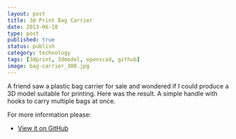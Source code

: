 ```yaml
--- 
layout: post 
title: 3d Print Bag Carrier
date: 2013-06-10
type: post 
published: true 
status: publish
category: technology
tags: [3dprint, 3dmodel, openscad, github]
image: bag-carrier_300.jpg
---
```


A friend saw a plastic bag carrier for sale and wondered if I could
produce a 3D model suitable for printing. Here was the result. A simple
handle with hooks to carry multiple bags at once.

<!--more-->

For more information please:

   * [View it on GitHub](https://github.com/chrisjrob/bagcarrier)

